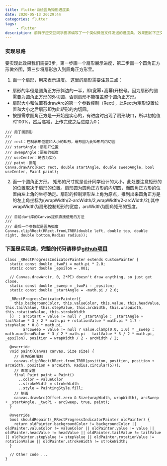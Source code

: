 ```yaml
---
title: flutter自绘圆角矩形进度条
date: 2020-05-13 20:29:44
categories: flutter
tags:
     - flutter
description: 前阵子应交互同学要求编写了一个类似微信文件发送的进度条，效果图如下正文。因为第一次通过flutter自绘图形，里面有些点自觉还是很必要记录。
---
```



### 实现思路
要实现此效果我们需要3步，第一步画一个扇形展示进度，第二步画一个圆角正方形做外围，第三步将扇形放入到圆角正方形里。

1. 画一个扇形，用来表示进度。
这里的扇形需要注意三点：
- 扇形的半径是圆角正方形斜边的一半，即(宽幂+高幂)开根号。因为扇形的圆需要为圆角正方形的外切圆，否则扇形不能覆盖整个圆角正方形。
- 扇形大小和位置有drawArc的第一个参数控制（Rect），此Rect为矩形设置位置和大小之后扇形即为此矩形的内切圆。
- 按照需求圆角正方是一开始是实心的，有进度时出现了扇形缺口，所以初始值时100%，然后递减，上传完成之后进度为0；
```
/// 用于画扇形
/// 
/// rect：控制扇形位置和大小的矩形，扇形圆为此矩形的内切圆
/// startAngle：扇形开位置
/// sweepAngle：扇形的弧度
/// useCenter：是否为实心
/// paint：画笔
Canva.drawArc(Rect rect, double startAngle, double sweepAngle, bool useCenter, Paint paint);
```

2. 画一个圆角正方形。
矩形的尺寸就是设计同学设计的大小，此处要注意矩形的的位置取决于扇形的位置。扇形圆为圆角正方形的内切圆，而圆角正方形的位置由左上角的坐标确定。扇形的控制矩形左上角为原点，推到出来圆角正方是的左上角坐标为(wrapWidth/2-arcWidth/2,wrapWidth/2-arcWidth/2);其中wrapWidth为扇形控制矩形的宽度，arcWidth为圆角矩形的宽度。
```
/// 目前dart库的Canvas提供直接使用的方法
/// 
/// 最后一个参数就是圆角弧度
Canvas.clipRRect(RRect.fromLTRBR(double left, double top, double right, double bottom,Radius radius));
```

### 下面是实现类，完整的代码请移步[github项目](https://github.com/huscarter/rrect_progress_indicator)
```
class _RRectProgressIndicatorPainter extends CustomPainter {
  static const double _twoPi = math.pi * 2.0;
  static const double _epsilon = .001;

  // Canvas.drawArc(r, 0, 2*PI) doesn't draw anything, so just get close.
  static const double _sweep = _twoPi - _epsilon;
  static const double _startAngle = -math.pi / 2.0;

  _RRectProgressIndicatorPainter({
    this.backgroundColor, this.valueColor, this.value, this.headValue, this.tailValue, this.stepValue, this.arcWidth, this.wrapWidth, this.rotationValue, this.strokeWidth
  })  : arcStart = value != null ? _startAngle : _startAngle + tailValue * 3 / 2 * math.pi + rotationValue * math.pi * 1.7 - stepValue * 0.8 * math.pi,
        arcSweep = value != null ? value.clamp(0.0, 1.0) * _sweep : math.max(headValue * 3 / 2 * math.pi - tailValue * 3 / 2 * math.pi, _epsilon), position = wrapWidth / 2 - arcWidth / 2;

  @override
  void paint(Canvas canvas, Size size) {
    // 圆角矩形限制
    canvas.clipRRect(RRect.fromLTRBR(position, position, position + arcWidth, position + arcWidth, Radius.circular(5)));
    // 画笔设置
    final Paint paint = Paint()
      ..color = valueColor
      ..strokeWidth = strokeWidth
      ..style = PaintingStyle.fill;
    // 制画
    canvas.drawArc(Offset.zero & Size(wrapWidth, wrapWidth), arcSweep + _startAngle, _twoPi - arcSweep, true, paint);
  }

  @override
  bool shouldRepaint(_RRectProgressIndicatorPainter oldPainter) {
    return oldPainter.backgroundColor != backgroundColor || oldPainter.valueColor != valueColor || oldPainter.value != value || oldPainter.headValue != headValue || oldPainter.tailValue != tailValue || oldPainter.stepValue != stepValue || oldPainter.rotationValue != rotationValue || oldPainter.strokeWidth != strokeWidth;
  }

  // Other code ...
}
```



